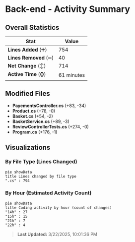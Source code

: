 # Back-end - Activity Summary 

## Overall Statistics

| Stat                   | Value                                                             |
| ---------------------- | ----------------------------------------------------------------- |
| **Lines Added** (➕)   | 754                                          |
| **Lines Removed** (➖) | 40                                        |
| **Net Change** (↕)    | 714                |
| **Active Time** (⌚)   | 61 minutes |


## Modified Files
- **PayementsController.cs** (+83, -34)
- **Product.cs** (+78, -0)
- **Basket.cs** (+54, -2)
- **BasketService.cs** (+89, -3)
- **ReviewControllerTests.cs** (+274, -0)
- **Program.cs** (+176, -1)

## Visualizations

### By File Type (Lines Changed)

```mermaid
pie showData
title Lines changed by file type
".cs" : 794
```

### By Hour (Estimated Activity Count)

```mermaid
pie showData
title Coding activity by hour (count of changes)
"14h" : 27
"15h" : 15
"21h" : 7
"22h" : 4
```


> **Last Updated:** 3/22/2025, 10:01:36 PM